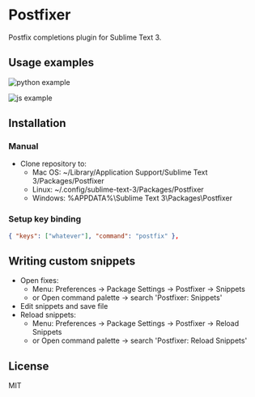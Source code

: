 # Postfixer

Postfix completions plugin for Sublime Text 3.


## Usage examples

![python example](https://raw.githubusercontent.com/mbnuqw/sublime-postfixer/master/docs/py.gif)

![js example](https://raw.githubusercontent.com/mbnuqw/sublime-postfixer/master/docs/js.gif)


## Installation

### Manual

- Clone repository to:
    - Mac OS: ~/Library/Application Support/Sublime Text 3/Packages/Postfixer
    - Linux: ~/.config/sublime-text-3/Packages/Postfixer
    - Windows: %APPDATA%\Sublime Text 3\Packages\Postfixer

### Setup key binding

```json
{ "keys": ["whatever"], "command": "postfix" },
```


## Writing custom snippets

- Open fixes:
    - Menu: Preferences -> Package Settings -> Postfixer -> Snippets
    - or Open command palette -> search 'Postfixer: Snippets'
- Edit snippets and save file
- Reload snippets:
    - Menu: Preferences -> Package Settings -> Postfixer -> Reload Snippets
    - or Open command palette -> search 'Postfixer: Reload Snippets'


## License

MIT